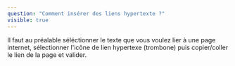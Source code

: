 ```yaml
---
question: "Comment insérer des liens hypertexte ?"
visible: true
---
```

Il faut au préalable séléctionner le texte que vous voulez lier à une page internet, sélectionner  l'icône de lien hypertexe (trombone) puis copier/coller le lien de la page et valider. 
